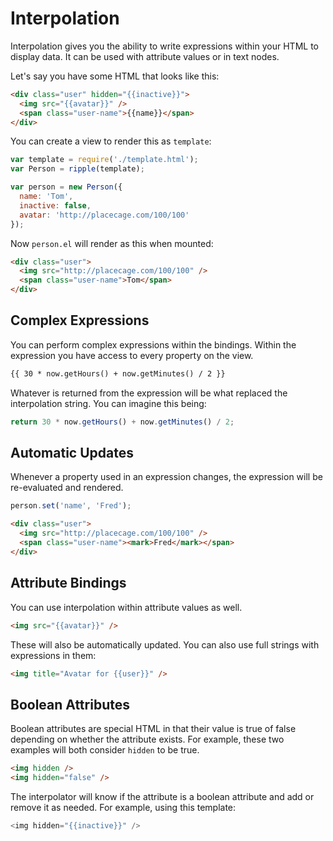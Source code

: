 # Interpolation

<p class="Copy-lead">Interpolation gives you the ability to write expressions within your HTML to display data. It can be used with attribute values or in text nodes.</p>

Let's say you have some HTML that looks like this:

```html
<div class="user" hidden="{{inactive}}">
  <img src="{{avatar}}" />
  <span class="user-name">{{name}}</span>
</div>
```

You can create a view to render this as `template`:

```js
var template = require('./template.html');
var Person = ripple(template);

var person = new Person({
  name: 'Tom',
  inactive: false,
  avatar: 'http://placecage.com/100/100'
});
```

Now `person.el` will render as this when mounted:

```html
<div class="user">
  <img src="http://placecage.com/100/100" />
  <span class="user-name">Tom</span>
</div>
```

## Complex Expressions

You can perform complex expressions within the bindings. Within the expression you have access to every property on the view.

```html
{{ 30 * now.getHours() + now.getMinutes() / 2 }}
```

Whatever is returned from the expression will be what replaced the interpolation string. You can imagine this being:

```js
return 30 * now.getHours() + now.getMinutes() / 2;
```

## Automatic Updates

Whenever a property used in an expression changes, the expression will be re-evaluated and rendered.

```js
person.set('name', 'Fred');
```

```html
<div class="user">
  <img src="http://placecage.com/100/100" />
  <span class="user-name"><mark>Fred</mark></span>
</div>
```

## Attribute Bindings

You can use interpolation within attribute values as well.

```html
<img src="{{avatar}}" />
```

These will also be automatically updated. You can also use full strings with expressions in them:

```html
<img title="Avatar for {{user}}" />
```

## Boolean Attributes

Boolean attributes are special HTML in that their value is true of false depending on whether the attribute exists. For example, these two examples will both consider `hidden` to be true.

```html
<img hidden />
<img hidden="false" />
```

The interpolator will know if the attribute is a boolean attribute and add or remove it as needed. For example, using this template:

```js
<img hidden="{{inactive}}" />
```